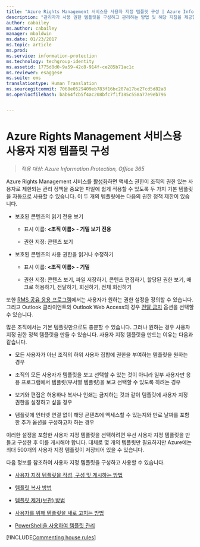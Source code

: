 ```yaml
---
title: "Azure Rights Management 서비스용 사용자 지정 템플릿 구성 | Azure Information Protection"
description: "관리자가 사용 권한 템플릿을 구성하고 관리하는 방법 및 해당 지침을 제공합니다. 최종 사용자와 기타 관리자는 템플릿을 통해 권한이 있는 사용자만 액세스할 수 있도록 제한된 정책을 중요한 파일에 쉽게 적용할 수 있습니다."
author: cabailey
ms.author: cabailey
manager: mbaldwin
ms.date: 01/23/2017
ms.topic: article
ms.prod: 
ms.service: information-protection
ms.technology: techgroup-identity
ms.assetid: 1775d8d0-9a59-42c8-914f-ce285b71ac1c
ms.reviewer: esaggese
ms.suite: ems
translationtype: Human Translation
ms.sourcegitcommit: 7068e0529409eb783f16bc207a17be27cd5d82a8
ms.openlocfilehash: bab64fcb5f4ac208bfc7f1f385c558a77e9eb796


---
```


# <a name="configuring-custom-templates-for-the-azure-rights-management-service"></a>Azure Rights Management 서비스용 사용자 지정 템플릿 구성

>*적용 대상: Azure Information Protection, Office 365*

Azure Rights Management 서비스를 [활성화](activate-service.md)하면 액세스 권한이 조직의 권한 있는 사용자로 제한되는 관리 정책을 중요한 파일에 쉽게 적용할 수 있도록 두 가지 기본 템플릿을 자동으로 사용할 수 있습니다. 이 두 개의 템플릿에는 다음의 권한 정책 제한이 있습니다.

-   보호된 콘텐츠의 읽기 전용 보기

    -   표시 이름: **&lt;조직 이름&gt; - 기밀 보기 전용**

    -   권한 지정: 콘텐츠 보기

-   보호된 콘텐츠의 사용 권한을 읽거나 수정하기

    -   표시 이름: **&lt;조직 이름&gt; - 기밀**

    -   권한 지정: 콘텐츠 보기, 파일 저장하기, 콘텐츠 편집하기, 할당된 권한 보기, 매크로 허용하기, 전달하기, 회신하기, 전체 회신하기

또한 [RMS 공유 응용 프로그램](../rms-client/sharing-app-windows.md)에서는 사용자가 원하는 권한 설정을 정의할 수 있습니다. 그리고 Outlook 클라이언트와 Outlook Web Access의 경우 [전달 금지](../deploy-use/configure-usage-rights.md#do-not-forward-option-for-emails) 옵션을 선택할 수 있습니다.

많은 조직에서는 기본 템플릿만으로도 충분할 수 있습니다. 그러나 원하는 경우 사용자 지정 권한 정책 템플릿을 만들 수 있습니다. 사용자 지정 템플릿을 만드는 이유는 다음과 같습니다.

-   모든 사용자가 아닌 조직의 하위 사용자 집합에 권한을 부여하는 템플릿을 원하는 경우

-   조직의 모든 사용자가 템플릿을 보고 선택할 수 있는 것이 아니라 일부 사용자만 응용 프로그램에서 템플릿(부서별 템플릿)을 보고 선택할 수 있도록 하려는 경우

-   보기와 편집은 허용하나 복사나 인쇄는 금지하는 것과 같이 템플릿에 사용자 지정 권한을 설정하고 싶을 경우

-   템플릿에 인터넷 연결 없이 해당 콘텐츠에 액세스할 수 있는지와 만료 날짜를 포함한 추가 옵션을 구성하고자 하는 경우

이러한 설정을 포함한 사용자 지정 템플릿을 선택하려면 우선 사용자 지정 템플릿을 만들고 구성한 후 이를 게시해야 합니다. 대체로 몇 개의 템플릿만 필요하지만 Azure에는 최대 500개의 사용자 지정 템플릿이 저장되어 있을 수 있습니다. 

다음 정보를 참조하여 사용자 지정 템플릿을 구성하고 사용할 수 있습니다.

-   [사용자 지정 템플릿을 작성, 구성 및 게시하는 방법](create-template.md)

-   [템플릿 복사 방법](copy-template.md)

-   [템플릿 제거(보관) 방법](remove-template.md)

-   [사용자를 위해 템플릿을 새로 고치는 방법](refresh-templates.md)

-   [PowerShell을 사용하여 템플릿 관리](configure-templates-with-powershell.md)

[!INCLUDE[Commenting house rules](../includes/houserules.md)]




<!--HONumber=Jan17_HO4-->


